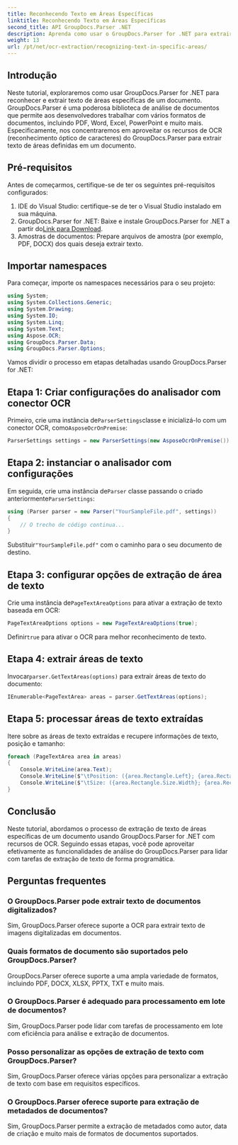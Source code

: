 ```yaml
---
title: Reconhecendo Texto em Áreas Específicas
linktitle: Reconhecendo Texto em Áreas Específicas
second_title: API GroupDocs.Parser .NET
description: Aprenda como usar o GroupDocs.Parser for .NET para extrair texto de áreas específicas em documentos com recursos de OCR.
weight: 13
url: /pt/net/ocr-extraction/recognizing-text-in-specific-areas/
---
```

## Introdução
Neste tutorial, exploraremos como usar GroupDocs.Parser for .NET para reconhecer e extrair texto de áreas específicas de um documento. GroupDocs.Parser é uma poderosa biblioteca de análise de documentos que permite aos desenvolvedores trabalhar com vários formatos de documentos, incluindo PDF, Word, Excel, PowerPoint e muito mais. Especificamente, nos concentraremos em aproveitar os recursos de OCR (reconhecimento óptico de caracteres) do GroupDocs.Parser para extrair texto de áreas definidas em um documento.
## Pré-requisitos
Antes de começarmos, certifique-se de ter os seguintes pré-requisitos configurados:
1. IDE do Visual Studio: certifique-se de ter o Visual Studio instalado em sua máquina.
2.  GroupDocs.Parser for .NET: Baixe e instale GroupDocs.Parser for .NET a partir do[Link para Download](https://releases.groupdocs.com/parser/net/).
3. Amostras de documentos: Prepare arquivos de amostra (por exemplo, PDF, DOCX) dos quais deseja extrair texto.

## Importar namespaces
Para começar, importe os namespaces necessários para o seu projeto:
```csharp
using System;
using System.Collections.Generic;
using System.Drawing;
using System.IO;
using System.Linq;
using System.Text;
using Aspose.OCR;
using GroupDocs.Parser.Data;
using GroupDocs.Parser.Options;
```

Vamos dividir o processo em etapas detalhadas usando GroupDocs.Parser for .NET:
## Etapa 1: Criar configurações do analisador com conector OCR
 Primeiro, crie uma instância de`ParserSettings`classe e inicializá-lo com um conector OCR, como`AsposeOcrOnPremise`:
```csharp
ParserSettings settings = new ParserSettings(new AsposeOcrOnPremise());
```
## Etapa 2: instanciar o analisador com configurações
 Em seguida, crie uma instância de`Parser` classe passando o criado anteriormente`ParserSettings`:
```csharp
using (Parser parser = new Parser("YourSampleFile.pdf", settings))
{
    // O trecho de código continua...
}
```
 Substituir`"YourSampleFile.pdf"` com o caminho para o seu documento de destino.
## Etapa 3: configurar opções de extração de área de texto
 Crie uma instância de`PageTextAreaOptions` para ativar a extração de texto baseada em OCR:
```csharp
PageTextAreaOptions options = new PageTextAreaOptions(true);
```
 Definir`true` para ativar o OCR para melhor reconhecimento de texto.
## Etapa 4: extrair áreas de texto
 Invocar`parser.GetTextAreas(options)` para extrair áreas de texto do documento:
```csharp
IEnumerable<PageTextArea> areas = parser.GetTextAreas(options);
```
## Etapa 5: processar áreas de texto extraídas
Itere sobre as áreas de texto extraídas e recupere informações de texto, posição e tamanho:
```csharp
foreach (PageTextArea area in areas)
{
    Console.WriteLine(area.Text);
    Console.WriteLine($"\tPosition: ({area.Rectangle.Left}; {area.Rectangle.Top})");
    Console.WriteLine($"\tSize: ({area.Rectangle.Size.Width}; {area.Rectangle.Size.Height})");
}
```

## Conclusão
Neste tutorial, abordamos o processo de extração de texto de áreas específicas de um documento usando GroupDocs.Parser for .NET com recursos de OCR. Seguindo essas etapas, você pode aproveitar efetivamente as funcionalidades de análise do GroupDocs.Parser para lidar com tarefas de extração de texto de forma programática.

## Perguntas frequentes
### O GroupDocs.Parser pode extrair texto de documentos digitalizados?
Sim, GroupDocs.Parser oferece suporte a OCR para extrair texto de imagens digitalizadas em documentos.
### Quais formatos de documento são suportados pelo GroupDocs.Parser?
GroupDocs.Parser oferece suporte a uma ampla variedade de formatos, incluindo PDF, DOCX, XLSX, PPTX, TXT e muito mais.
### O GroupDocs.Parser é adequado para processamento em lote de documentos?
Sim, GroupDocs.Parser pode lidar com tarefas de processamento em lote com eficiência para análise e extração de documentos.
### Posso personalizar as opções de extração de texto com GroupDocs.Parser?
Sim, GroupDocs.Parser oferece várias opções para personalizar a extração de texto com base em requisitos específicos.
### O GroupDocs.Parser oferece suporte para extração de metadados de documentos?
Sim, GroupDocs.Parser permite a extração de metadados como autor, data de criação e muito mais de formatos de documentos suportados.